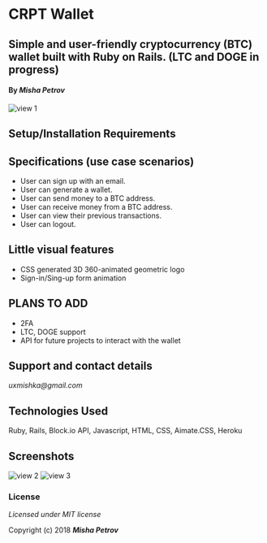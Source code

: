 # CRPT Wallet

## Simple and user-friendly cryptocurrency (BTC) wallet built with Ruby on Rails. (LTC and DOGE in progress)

#### By _**Misha Petrov**_

![view 1](
https://pro2-bar-s3-cdn-cf3.myportfolio.com/257c8eced7e830e5d34f94f741276bf4/ee1cb42c-a3cd-4ac8-872a-d1328594db0b_rw_1920.png?h=a2a34b82439e1a72b2c734d67483c700)

## Setup/Installation Requirements

## Specifications (use case scenarios)

* User can sign up with an email.
* User can generate a wallet.
* User can send money to a BTC address.
* User can receive money from a BTC address.
* User can view their previous transactions.
* User can logout.

## Little visual features

* CSS generated 3D 360-animated geometric logo
* Sign-in/Sing-up form animation

## PLANS TO ADD

* 2FA
* LTC, DOGE support
* API for future projects to interact with the wallet

## Support and contact details

_uxmishka@gmail.com_

## Technologies Used

Ruby, Rails, Block.io API, Javascript, HTML, CSS, Aimate.CSS, Heroku

## Screenshots

![view 2](https://pro2-bar-s3-cdn-cf5.myportfolio.com/257c8eced7e830e5d34f94f741276bf4/659ec37b-52e6-4b78-887f-91d5dd1f2aa5_rw_1920.png?h=e398495b3e497031581e628308fc2f6b)
![view 3](https://pro2-bar-s3-cdn-cf4.myportfolio.com/257c8eced7e830e5d34f94f741276bf4/f483fafa-a501-4c1e-a762-e0eba3c9ce16_rw_1920.png?h=fdda647a95f0726e36e89abcf2094e51)

### License

*Licensed under MIT license*

Copyright (c) 2018 **_Misha Petrov_**
